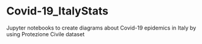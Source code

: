# Covid-19_ItalyStats
Jupyter notebooks to create diagrams about Covid-19 epidemics in Italy by using Protezione Civile dataset
